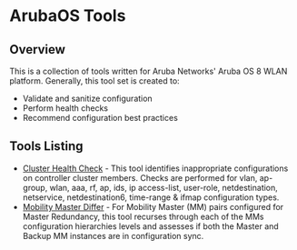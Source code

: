 # ArubaOS Tools
## Overview

This is a collection of tools written for Aruba Networks' Aruba OS 8 WLAN platform. Generally, this tool set is created to:
* Validate and sanitize configuration
* Perform health checks
* Recommend configuration best practices

## Tools Listing

* [Cluster Health Check](docs/cluster-healthcheck.md) - This tool identifies inappropriate
configurations on controller cluster members. Checks are performed for vlan, ap-group, wlan, aaa, rf, ap, ids, ip access-list, user-role, netdestination, netservice, netdestination6, time-range & ifmap configuration types.
* [Mobility Master Differ](https://github.com/limweichiang/mm-differ) - For Mobility Master (MM) pairs configured for Master Redundancy, this tool recurses through each of the MMs configuration hierarchies levels and assesses if both the Master and Backup MM instances are in configuration sync.
